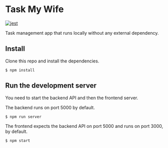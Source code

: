 # Task My Wife
[![jest](https://jestjs.io/img/jest-badge.svg)](https://github.com/facebook/jest)

Task management app that runs locally without any external dependency.

## Install

Clone this repo and install the dependencies.

```
$ npm install
```

## Run the development server

You need to start the backend API and then the frontend server.

The backend runs on port 5000 by default.

```
$ npm run server
```

The frontend expects the backend API on port 5000 and runs on port 3000, by
default.

```
$ npm start
```
